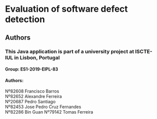 # Evaluation of software defect detection



## Authors

### This Java application is part of a university project at ISCTE-IUL in Lisbon, Portugal
#### Group: ES1-2019-EIPL-83
#### Authors: 
Nº82608 Francisco Barros  
Nº82652 Alexandre Ferreira  
Nº20687 Pedro Santiago  
Nº82453 Jose Pedro Cruz Fernandes  
Nº82286 Bin Guan 
Nº79142 Tomas Ferreira  
